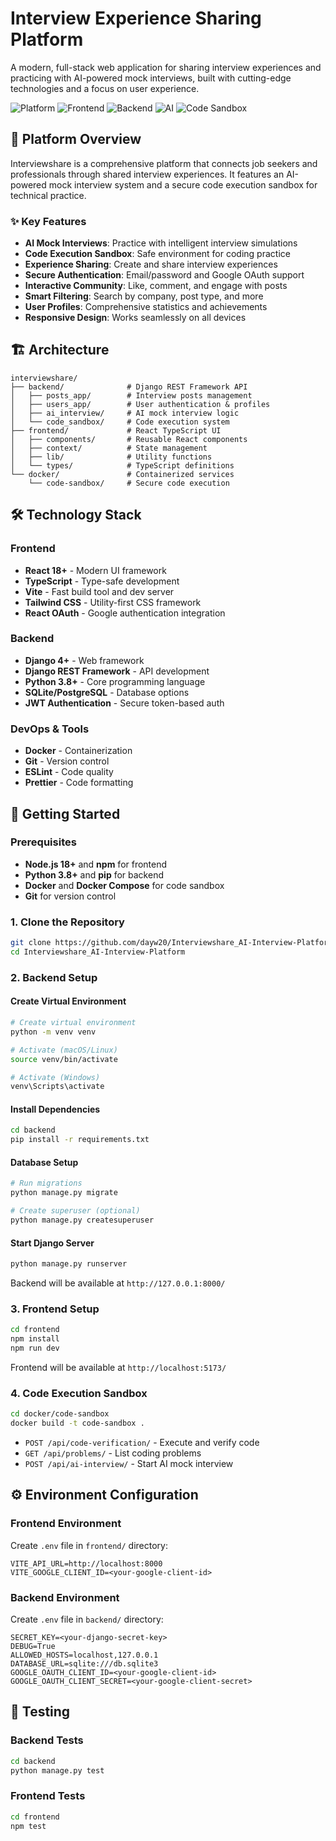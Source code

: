 # Interview Experience Sharing Platform

A modern, full-stack web application for sharing interview experiences and practicing with AI-powered mock interviews, built with cutting-edge technologies and a focus on user experience.

![Platform](https://img.shields.io/badge/Platform-Interview%20Sharing-blue)
![Frontend](https://img.shields.io/badge/Frontend-React%20%2B%20TypeScript-blue)
![Backend](https://img.shields.io/badge/Backend-Django%20%2B%20DRF-green)
![AI](https://img.shields.io/badge/AI-Mock%20Interview-orange)
![Code Sandbox](https://img.shields.io/badge/Feature-Code%20Execution-purple)

## 🚀 Platform Overview

Interviewshare is a comprehensive platform that connects job seekers and professionals through shared interview experiences. It features an AI-powered mock interview system and a secure code execution sandbox for technical practice.

### ✨ Key Features

- **AI Mock Interviews**: Practice with intelligent interview simulations
- **Code Execution Sandbox**: Safe environment for coding practice
- **Experience Sharing**: Create and share interview experiences
- **Secure Authentication**: Email/password and Google OAuth support
- **Interactive Community**: Like, comment, and engage with posts
- **Smart Filtering**: Search by company, post type, and more
- **User Profiles**: Comprehensive statistics and achievements
- **Responsive Design**: Works seamlessly on all devices

## 🏗️ Architecture

```
interviewshare/
├── backend/              # Django REST Framework API
│   ├── posts_app/        # Interview posts management
│   ├── users_app/        # User authentication & profiles
│   ├── ai_interview/     # AI mock interview logic
│   └── code_sandbox/     # Code execution system
├── frontend/             # React TypeScript UI
│   ├── components/       # Reusable React components
│   ├── context/          # State management
│   ├── lib/              # Utility functions
│   └── types/            # TypeScript definitions
└── docker/               # Containerized services
    └── code-sandbox/     # Secure code execution
```

## 🛠️ Technology Stack

### Frontend
- **React 18+** - Modern UI framework
- **TypeScript** - Type-safe development
- **Vite** - Fast build tool and dev server
- **Tailwind CSS** - Utility-first CSS framework
- **React OAuth** - Google authentication integration

### Backend
- **Django 4+** - Web framework
- **Django REST Framework** - API development
- **Python 3.8+** - Core programming language
- **SQLite/PostgreSQL** - Database options
- **JWT Authentication** - Secure token-based auth

### DevOps & Tools
- **Docker** - Containerization
- **Git** - Version control
- **ESLint** - Code quality
- **Prettier** - Code formatting

## 🚀 Getting Started

### Prerequisites

- **Node.js 18+** and **npm** for frontend
- **Python 3.8+** and **pip** for backend
- **Docker** and **Docker Compose** for code sandbox
- **Git** for version control

### 1. Clone the Repository

```bash
git clone https://github.com/dayw20/Interviewshare_AI-Interview-Platform.git
cd Interviewshare_AI-Interview-Platform
```

### 2. Backend Setup

#### Create Virtual Environment
```bash
# Create virtual environment
python -m venv venv

# Activate (macOS/Linux)
source venv/bin/activate

# Activate (Windows)
venv\Scripts\activate
```

#### Install Dependencies
```bash
cd backend
pip install -r requirements.txt
```

#### Database Setup
```bash
# Run migrations
python manage.py migrate

# Create superuser (optional)
python manage.py createsuperuser
```

#### Start Django Server
```bash
python manage.py runserver
```

Backend will be available at `http://127.0.0.1:8000/`

### 3. Frontend Setup

```bash
cd frontend
npm install
npm run dev
```

Frontend will be available at `http://localhost:5173/`

### 4. Code Execution Sandbox

```bash
cd docker/code-sandbox
docker build -t code-sandbox .
```

- `POST /api/code-verification/` - Execute and verify code
- `GET /api/problems/` - List coding problems
- `POST /api/ai-interview/` - Start AI mock interview

## ⚙️ Environment Configuration

### Frontend Environment
Create `.env` file in `frontend/` directory:
```env
VITE_API_URL=http://localhost:8000
VITE_GOOGLE_CLIENT_ID=<your-google-client-id>
```

### Backend Environment
Create `.env` file in `backend/` directory:
```env
SECRET_KEY=<your-django-secret-key>
DEBUG=True
ALLOWED_HOSTS=localhost,127.0.0.1
DATABASE_URL=sqlite:///db.sqlite3
GOOGLE_OAUTH_CLIENT_ID=<your-google-client-id>
GOOGLE_OAUTH_CLIENT_SECRET=<your-google-client-secret>
```

## 🧪 Testing

### Backend Tests
```bash
cd backend
python manage.py test
```

### Frontend Tests
```bash
cd frontend
npm test
```


